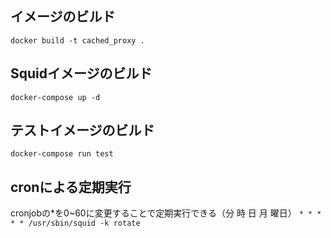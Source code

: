 ## イメージのビルド
`docker build -t cached_proxy .`

## Squidイメージのビルド
`docker-compose up -d `

## テストイメージのビルド
`docker-compose run test `


## cronによる定期実行
cronjobの*を0~60に変更することで定期実行できる（分 時 日 月 曜日）
`* * * * * /usr/sbin/squid -k rotate`

      
